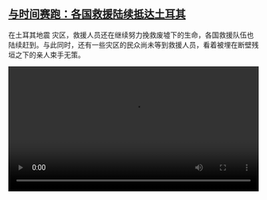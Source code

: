 <!--1675779426000-->
[与时间赛跑：各国救援陆续抵达土耳其](https://www.dw.com/zh/%E4%B8%8E%E6%97%B6%E9%97%B4%E8%B5%9B%E8%B7%91%EF%BC%9A%E5%90%84%E5%9B%BD%E6%95%91%E6%8F%B4%E9%99%86%E7%BB%AD%E6%8A%B5%E8%BE%BE%E5%9C%9F%E8%80%B3%E5%85%B6/a-64633308)
------

<p>在土耳其地震 灾区，救援人员还在继续努力挽救废墟下的生命，各国救援队伍也陆续赶到。与此同时，还有一些灾区的民众尚未等到救援人员，看着被埋在断壁残垣之下的亲人束手无策。</small></p><video src="https://tvdownloaddw-a.akamaihd.net/dwtv_video/flv/vdt_zh/2023/bchi230207_001_earthquake_01r_AVC_1280x720.mp4" controls style="width:100%"></video>

